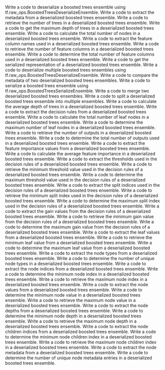 Write a code to deserialize a boosted trees ensemble using tf.raw_ops.BoostedTreesDeserializeEnsemble.
Write a code to extract the metadata from a deserialized boosted trees ensemble.
Write a code to retrieve the number of trees in a deserialized boosted trees ensemble.
Write a code to get the maximum depth of trees in a deserialized boosted trees ensemble.
Write a code to calculate the total number of nodes in a deserialized boosted trees ensemble.
Write a code to extract the feature column names used in a deserialized boosted trees ensemble.
Write a code to retrieve the number of feature columns in a deserialized boosted trees ensemble.
Write a code to determine the total number of feature columns used in a deserialized boosted trees ensemble.
Write a code to get the serialized representation of a deserialized boosted trees ensemble.
Write a code to deserialize multiple boosted trees ensembles using tf.raw_ops.BoostedTreesDeserializeEnsemble.
Write a code to compare the metadata of two deserialized boosted trees ensembles.
Write a code to serialize a boosted trees ensemble using tf.raw_ops.BoostedTreesSerializeEnsemble.
Write a code to merge two deserialized boosted trees ensembles.
Write a code to split a deserialized boosted trees ensemble into multiple ensembles.
Write a code to calculate the average depth of trees in a deserialized boosted trees ensemble.
Write a code to extract the decision rules from a deserialized boosted trees ensemble.
Write a code to calculate the total number of leaf nodes in a deserialized boosted trees ensemble.
Write a code to determine the maximum number of leaf nodes in a deserialized boosted trees ensemble.
Write a code to retrieve the number of outputs in a deserialized boosted trees ensemble.
Write a code to determine the total number of outputs used in a deserialized boosted trees ensemble.
Write a code to extract the feature importance values from a deserialized boosted trees ensemble.
Write a code to calculate the average feature importance in a deserialized boosted trees ensemble.
Write a code to extract the thresholds used in the decision rules of a deserialized boosted trees ensemble.
Write a code to retrieve the minimum threshold value used in the decision rules of a deserialized boosted trees ensemble.
Write a code to determine the maximum threshold value used in the decision rules of a deserialized boosted trees ensemble.
Write a code to extract the split indices used in the decision rules of a deserialized boosted trees ensemble.
Write a code to retrieve the minimum split index used in the decision rules of a deserialized boosted trees ensemble.
Write a code to determine the maximum split index used in the decision rules of a deserialized boosted trees ensemble.
Write a code to extract the gain values from the decision rules of a deserialized boosted trees ensemble.
Write a code to retrieve the minimum gain value from the decision rules of a deserialized boosted trees ensemble.
Write a code to determine the maximum gain value from the decision rules of a deserialized boosted trees ensemble.
Write a code to extract the leaf values from a deserialized boosted trees ensemble.
Write a code to retrieve the minimum leaf value from a deserialized boosted trees ensemble.
Write a code to determine the maximum leaf value from a deserialized boosted trees ensemble.
Write a code to extract the node types from a deserialized boosted trees ensemble.
Write a code to determine the number of unique node types in a deserialized boosted trees ensemble.
Write a code to extract the node indices from a deserialized boosted trees ensemble.
Write a code to determine the minimum node index in a deserialized boosted trees ensemble.
Write a code to retrieve the maximum node index in a deserialized boosted trees ensemble.
Write a code to extract the node values from a deserialized boosted trees ensemble.
Write a code to determine the minimum node value in a deserialized boosted trees ensemble.
Write a code to retrieve the maximum node value in a deserialized boosted trees ensemble.
Write a code to extract the node depths from a deserialized boosted trees ensemble.
Write a code to determine the minimum node depth in a deserialized boosted trees ensemble.
Write a code to retrieve the maximum node depth in a deserialized boosted trees ensemble.
Write a code to extract the node children indices from a deserialized boosted trees ensemble.
Write a code to determine the minimum node children index in a deserialized boosted trees ensemble.
Write a code to retrieve the maximum node children index in a deserialized boosted trees ensemble.
Write a code to extract the node metadata from a deserialized boosted trees ensemble.
Write a code to determine the number of unique node metadata entries in a deserialized boosted trees ensemble.